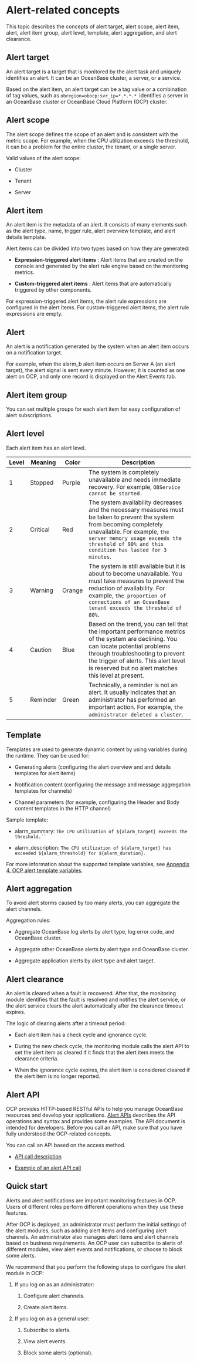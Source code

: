 Alert-related concepts 
===========================================

This topic describes the concepts of alert target, alert scope, alert item, alert, alert item group, alert level, template, alert aggregation, and alert clearance. 

Alert target 
---------------------------------

An alert target is a target that is monitored by the alert task and uniquely identifies an alert. It can be an OceanBase cluster, a server, or a service. 

Based on the alert item, an alert target can be a tag value or a combination of tag values, such as `obregion=obocp:svr_ip=*.*.*.* `identifies a server in an OceanBase cluster or OceanBase Cloud Platform (OCP) cluster.

Alert scope 
--------------------------------

The alert scope defines the scope of an alert and is consistent with the metric scope. For example, when the CPU utilization exceeds the threshold, it can be a problem for the entire cluster, the tenant, or a single server. 

Valid values of the alert scope:

* Cluster

  

* Tenant

  

* Server

  




Alert item 
-------------------------------

An alert item is the metadata of an alert. It consists of many elements such as the alert type, name, trigger rule, alert overview template, and alert details template. 

Alert items can be divided into two types based on how they are generated:

* **Expression-triggered alert items** : Alert items that are created on the console and generated by the alert rule engine based on the monitoring metrics.

* **Custom-triggered alert items** : Alert items that are automatically triggered by other components.




For expression-triggered alert items, the alert rule expressions are configured in the alert items. For custom-triggered alert items, the alert rule expressions are empty.

Alert 
--------------------------

An alert is a notification generated by the system when an alert item occurs on a notification target. 

For example, when the alarm_b alert item occurs on Server A (an alert target), the alert signal is sent every minute. However, it is counted as one alert on OCP, and only one record is displayed on the Alert Events tab.

Alert item group 
-------------------------------------

You can set multiple groups for each alert item for easy configuration of alert subscriptions.

Alert level 
--------------------------------

Each alert item has an alert level. 


| **Level** | **Meaning** | **Color** |                                                                                                                              **Description**                                                                                                                              |
|-----------|-------------|-----------|---------------------------------------------------------------------------------------------------------------------------------------------------------------------------------------------------------------------------------------------------------------------------|
| 1         | Stopped     | Purple    | The system is completely unavailable and needs immediate recovery. For example,  `OBService cannot be started.`                                                                                                                                           |
| 2         | Critical    | Red       | The system availability decreases and the necessary measures must be taken to prevent the system from becoming completely unavailable. For example,  `the server memory usage exceeds the threshold of 90% and this condition has lasted for 3 minutes`.  |
| 3         | Warning     | Orange    | The system is still available but it is about to become unavailable. You must take measures to prevent the reduction of availability. For example,  `the proportion of connections of an OceanBase tenant exceeds the threshold of 80%`.                  |
| 4         | Caution     | Blue      | Based on the trend, you can tell that the important performance metrics of the system are declining. You can locate potential problems through troubleshooting to prevent the trigger of alerts. This alert level is reserved but no alert matches this level at present. |
| 5         | Reminder    | Green     | Technically, a reminder is not an alert. It usually indicates that an administrator has performed an important action. For example,  `the administrator deleted a cluster`.                                                                               |



Template 
-----------------------------

Templates are used to generate dynamic content by using variables during the runtime. They can be used for:

* Generating alerts (configuring the alert overview and and details templates for alert items)

  

* Notification content (configuring the message and message aggregation templates for channels)

  

* Channel parameters (for example, configuring the Header and Body content templates in the HTTP channel)

  




Sample template:

* alarm_summary: `The CPU utilization of ${alarm_target} exceeds the threshold.`` `

  

* alarm_description: `The CPU utilization of ${alarm_target} has exceeded ${alarm_threshold} for ${alarm_duration}.`




For more information about the supported template variables, see [Appendix 4. OCP alert template variables](t1954867.md#topic-2635742).

Alert aggregation 
--------------------------------------

To avoid alert storms caused by too many alerts, you can aggregate the alert channels. 

Aggregation rules:

* Aggregate OceanBase log alerts by alert type, log error code, and OceanBase cluster.

  

* Aggregate other OceanBase alerts by alert type and OceanBase cluster.

  

* Aggregate application alerts by alert type and alert target.

  




Alert clearance 
------------------------------------

An alert is cleared when a fault is recovered. After that, the monitoring module identifies that the fault is resolved and notifies the alert service, or the alert service clears the alert automatically after the clearance timeout expires. 

The logic of clearing alerts after a timeout period:

* Each alert item has a check cycle and ignorance cycle.

  

* During the new check cycle, the monitoring module calls the alert API to set the alert item as cleared if it finds that the alert item meets the clearance criteria.

  

* When the ignorance cycle expires, the alert item is considered cleared if the alert item is no longer reported.

  




Alert API 
------------------------------

OCP provides HTTP-based RESTful APIs to help you manage OceanBase resources and develop your applications. [Alert APIs](../../5.api-reference/9.alert/1.alert-events/1.query-alert-event-list.md) describes the API operations and syntax and provides some examples. The API document is intended for developers. Before you call an API, make sure that you have fully understood the OCP-related concepts. 

You can call an API based on the access method.

* [API call description](../../5.api-reference/2.api-call-description.md)

  

* [Example of an alert API call](../12.appendix/6.sample-api-operation.md)

  




Quick start 
--------------------------------

Alerts and alert notifications are important monitoring features in OCP. Users of different roles perform different operations when they use these features. 

After OCP is deployed, an administrator must perform the initial settings of the alert modules, such as adding alert items and configuring alert channels. An administrator also manages alert items and alert channels based on business requirements. An OCP user can subscribe to alerts of different modules, view alert events and notifications, or choose to block some alerts. 

We recommend that you perform the following steps to configure the alert module in OCP:

1. If you log on as an administrator:

   1. Configure alert channels.

      
   
   2. Create alert items.

      
   

   




<!-- -->

2. If you log on as a general user:

   1. Subscribe to alerts.

      
   
   2. View alert events.

      
   
   3. Block some alerts (optional).

      
   

   



